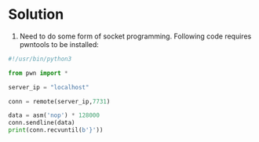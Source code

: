 # Solution

1. Need to do some form of socket programming. Following code requires pwntools to be installed:
```py
#!/usr/bin/python3

from pwn import *

server_ip = "localhost"

conn = remote(server_ip,7731)

data = asm('nop') * 128000
conn.sendline(data)
print(conn.recvuntil(b'}'))
```